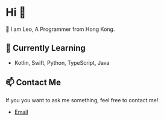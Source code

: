 # Hi 👋

🤔 I am Leo, A Programmer from Hong Kong.

## 🌱 Currently Learning
- Kotlin, Swift, Python, TypeScript, Java

## 📫 Contact Me

If you you want to ask me something, feel free to contact me!

- [Email](mailto:leokwsw@gmail.com)
